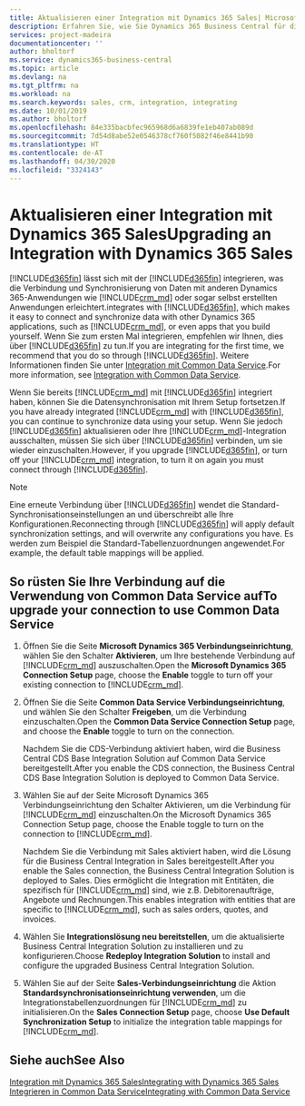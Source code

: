 ```yaml
---
title: Aktualisieren einer Integration mit Dynamics 365 Sales| Microsoft Docs
description: Erfahren Sie, wie Sie Dynamics 365 Business Central für die Integration mit Dynamics 365 Sales vorbereiten.
services: project-madeira
documentationcenter: ''
author: bholtorf
ms.service: dynamics365-business-central
ms.topic: article
ms.devlang: na
ms.tgt_pltfrm: na
ms.workload: na
ms.search.keywords: sales, crm, integration, integrating
ms.date: 10/01/2019
ms.author: bholtorf
ms.openlocfilehash: 84e335bacbfec965968d6a6839fe1eb407ab089d
ms.sourcegitcommit: 7d54d8abe52e0546378cf760f5082f46e8441b90
ms.translationtype: HT
ms.contentlocale: de-AT
ms.lasthandoff: 04/30/2020
ms.locfileid: "3324143"
---
```

# <a name="upgrading-an-integration-with-dynamics-365-sales"></a><span data-ttu-id="1dc78-103">Aktualisieren einer Integration mit Dynamics 365 Sales</span><span class="sxs-lookup"><span data-stu-id="1dc78-103">Upgrading an Integration with Dynamics 365 Sales</span></span>
[!INCLUDE[d365fin](includes/d365fin_md.md)] <span data-ttu-id="1dc78-104">lässt sich mit der [!INCLUDE[d365fin](includes/cds_long_md.md)] integrieren, was die Verbindung und Synchronisierung von Daten mit anderen Dynamics 365-Anwendungen wie [!INCLUDE[crm_md](includes/crm_md.md)] oder sogar selbst erstellten Anwendungen erleichtert.</span><span class="sxs-lookup"><span data-stu-id="1dc78-104">integrates with [!INCLUDE[d365fin](includes/cds_long_md.md)], which makes it easy to connect and synchronize data with other Dynamics 365 applications, such as [!INCLUDE[crm_md](includes/crm_md.md)], or even apps that you build yourself.</span></span> <span data-ttu-id="1dc78-105">Wenn Sie zum ersten Mal integrieren, empfehlen wir Ihnen, dies über [!INCLUDE[d365fin](includes/cds_long_md.md)] zu tun.</span><span class="sxs-lookup"><span data-stu-id="1dc78-105">If you are integrating for the first time, we recommend that you do so through [!INCLUDE[d365fin](includes/cds_long_md.md)].</span></span> <span data-ttu-id="1dc78-106">Weitere Informationen finden Sie unter [Integration mit Common Data Service](admin-common-data-service.md).</span><span class="sxs-lookup"><span data-stu-id="1dc78-106">For more information, see [Integration with Common Data Service](admin-common-data-service.md).</span></span>

<span data-ttu-id="1dc78-107">Wenn Sie bereits [!INCLUDE[crm_md](includes/crm_md.md)] mit [!INCLUDE[d365fin](includes/d365fin_md.md)] integriert haben, können Sie die Datensynchronisation mit Ihrem Setup fortsetzen.</span><span class="sxs-lookup"><span data-stu-id="1dc78-107">If you have already integrated [!INCLUDE[crm_md](includes/crm_md.md)] with [!INCLUDE[d365fin](includes/d365fin_md.md)], you can continue to synchronize data using your setup.</span></span> <span data-ttu-id="1dc78-108">Wenn Sie jedoch [!INCLUDE[d365fin](includes/d365fin_md.md)] aktualisieren oder Ihre [!INCLUDE[crm_md](includes/crm_md.md)]-Integration ausschalten, müssen Sie sich über [!INCLUDE[d365fin](includes/cds_long_md.md)] verbinden, um sie wieder einzuschalten.</span><span class="sxs-lookup"><span data-stu-id="1dc78-108">However, if you upgrade [!INCLUDE[d365fin](includes/d365fin_md.md)], or turn off your [!INCLUDE[crm_md](includes/crm_md.md)] integration, to turn it on again you must connect through [!INCLUDE[d365fin](includes/cds_long_md.md)].</span></span> 

> [!NOTE]
> <span data-ttu-id="1dc78-109">Eine erneute Verbindung über [!INCLUDE[d365fin](includes/cds_long_md.md)] wendet die Standard-Synchronisationseinstellungen an und überschreibt alle Ihre Konfigurationen.</span><span class="sxs-lookup"><span data-stu-id="1dc78-109">Reconnecting through [!INCLUDE[d365fin](includes/cds_long_md.md)] will apply default synchronization settings, and will overwrite any configurations you have.</span></span> <span data-ttu-id="1dc78-110">Es werden zum Beispiel die Standard-Tabellenzuordnungen angewendet.</span><span class="sxs-lookup"><span data-stu-id="1dc78-110">For example, the default table mappings will be applied.</span></span>

## <a name="to-upgrade-your-connection-to-use-common-data-service"></a><span data-ttu-id="1dc78-111">So rüsten Sie Ihre Verbindung auf die Verwendung von Common Data Service auf</span><span class="sxs-lookup"><span data-stu-id="1dc78-111">To upgrade your connection to use Common Data Service</span></span>
1. <span data-ttu-id="1dc78-112">Öffnen Sie die Seite **Microsoft Dynamics 365 Verbindungseinrichtung**, wählen Sie den Schalter **Aktivieren**, um Ihre bestehende Verbindung auf [!INCLUDE[crm_md](includes/crm_md.md)] auszuschalten.</span><span class="sxs-lookup"><span data-stu-id="1dc78-112">Open the **Microsoft Dynamics 365 Connection Setup** page, choose the **Enable** toggle to turn off your existing connection to [!INCLUDE[crm_md](includes/crm_md.md)].</span></span>
2. <span data-ttu-id="1dc78-113">Öffnen Sie die Seite **Common Data Service Verbindungseinrichtung**, und wählen Sie den Schalter **Freigeben**, um die Verbindung einzuschalten.</span><span class="sxs-lookup"><span data-stu-id="1dc78-113">Open the **Common Data Service Connection Setup** page, and choose the **Enable** toggle to turn on the connection.</span></span>
  
   <span data-ttu-id="1dc78-114">Nachdem Sie die CDS-Verbindung aktiviert haben, wird die Business Central CDS Base Integration Solution auf Common Data Service bereitgestellt.</span><span class="sxs-lookup"><span data-stu-id="1dc78-114">After you enable the CDS connection, the Business Central CDS Base Integration Solution is deployed to Common Data Service.</span></span>
3. <span data-ttu-id="1dc78-115">Wählen Sie auf der Seite Microsoft Dynamics 365 Verbindungseinrichtung den Schalter Aktivieren, um die Verbindung für [!INCLUDE[crm_md](includes/crm_md.md)] einzuschalten.</span><span class="sxs-lookup"><span data-stu-id="1dc78-115">On the Microsoft Dynamics 365 Connection Setup page, choose the Enable toggle to turn on the connection to [!INCLUDE[crm_md](includes/crm_md.md)].</span></span>
  
   <span data-ttu-id="1dc78-116">Nachdem Sie die Verbindung mit Sales aktiviert haben, wird die Lösung für die Business Central Integration in Sales bereitgestellt.</span><span class="sxs-lookup"><span data-stu-id="1dc78-116">After you enable the Sales connection, the Business Central Integration Solution is deployed to Sales.</span></span> <span data-ttu-id="1dc78-117">Dies ermöglicht die Integration mit Entitäten, die spezifisch für [!INCLUDE[crm_md](includes/crm_md.md)] sind, wie z.B. Debitorenaufträge, Angebote und Rechnungen.</span><span class="sxs-lookup"><span data-stu-id="1dc78-117">This enables integration with entities that are specific to [!INCLUDE[crm_md](includes/crm_md.md)], such as sales orders, quotes, and invoices.</span></span>
4. <span data-ttu-id="1dc78-118">Wählen Sie **Integrationslösung neu bereitstellen**, um die aktualisierte Business Central Integration Solution zu installieren und zu konfigurieren.</span><span class="sxs-lookup"><span data-stu-id="1dc78-118">Choose **Redeploy Integration Solution** to install and configure the upgraded Business Central Integration Solution.</span></span>
5. <span data-ttu-id="1dc78-119">Wählen Sie auf der Seite **Sales-Verbindungseinrichtung** die Aktion **Standardsynchronisationseinrichtung verwenden**, um die Integrationstabellenzuordnungen für [!INCLUDE[crm_md](includes/crm_md.md)] zu initialisieren.</span><span class="sxs-lookup"><span data-stu-id="1dc78-119">On the **Sales Connection Setup** page, choose **Use Default Synchronization Setup** to initialize the integration table mappings for [!INCLUDE[crm_md](includes/crm_md.md)].</span></span>

## <a name="see-also"></a><span data-ttu-id="1dc78-120">Siehe auch</span><span class="sxs-lookup"><span data-stu-id="1dc78-120">See Also</span></span>
[<span data-ttu-id="1dc78-121">Integration mit Dynamics 365 Sales</span><span class="sxs-lookup"><span data-stu-id="1dc78-121">Integrating with Dynamics 365 Sales</span></span>](admin-prepare-dynamics-365-for-sales-for-integration.md)  
[<span data-ttu-id="1dc78-122">Integrieren in Common Data Service</span><span class="sxs-lookup"><span data-stu-id="1dc78-122">Integrating with Common Data Service</span></span>](admin-common-data-service.md)